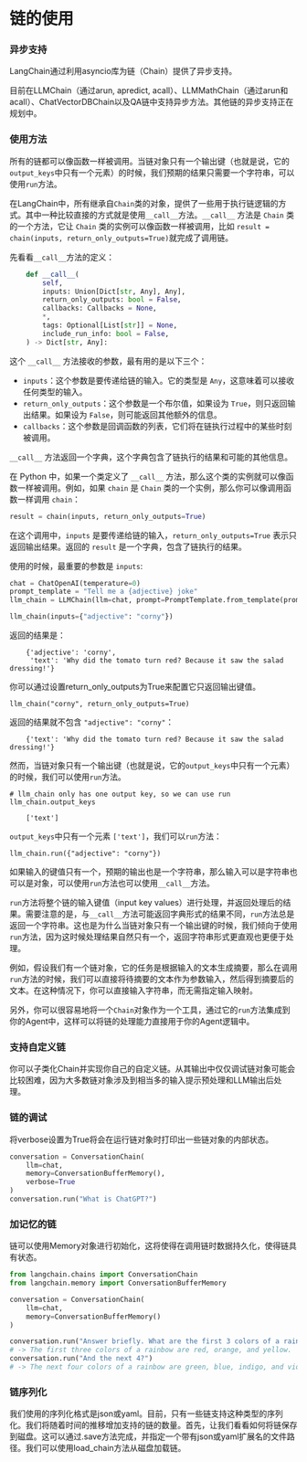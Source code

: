 # 链的使用

### 异步支持

LangChain通过利用asyncio库为链（Chain）提供了异步支持。

目前在LLMChain（通过arun, apredict, acall）、LLMMathChain（通过arun和acall）、ChatVectorDBChain以及QA链中支持异步方法。其他链的异步支持正在规划中。

### 使用方法

所有的链都可以像函数一样被调用。当链对象只有一个输出键（也就是说，它的`output_keys`中只有一个元素）的时候，我们预期的结果只需要一个字符串，可以使用`run`方法。

在LangChain中，所有继承自`Chain`类的对象，提供了一些用于执行链逻辑的方式。其中一种比较直接的方式就是使用`__call__`方法。`__call__` 方法是 `Chain` 类的一个方法，它让 `Chain` 类的实例可以像函数一样被调用，比如 `result = chain(inputs, return_only_outputs=True)`就完成了调用链。

先看看`__call__`方法的定义：
```python  
    def __call__(
        self,
        inputs: Union[Dict[str, Any], Any],
        return_only_outputs: bool = False,
        callbacks: Callbacks = None,
        *,
        tags: Optional[List[str]] = None,
        include_run_info: bool = False,
    ) -> Dict[str, Any]:
```  

这个 `__call__` 方法接收的参数，最有用的是以下三个：

- `inputs`：这个参数是要传递给链的输入。它的类型是 `Any`，这意味着可以接收任何类型的输入。
- `return_only_outputs`：这个参数是一个布尔值，如果设为 `True`，则只返回输出结果。如果设为 `False`，则可能返回其他额外的信息。
- `callbacks`：这个参数是回调函数的列表，它们将在链执行过程中的某些时刻被调用。

`__call__` 方法返回一个字典，这个字典包含了链执行的结果和可能的其他信息。

在 Python 中，如果一个类定义了 `__call__` 方法，那么这个类的实例就可以像函数一样被调用。例如，如果 `chain` 是 `Chain` 类的一个实例，那么你可以像调用函数一样调用 `chain`：

```python
result = chain(inputs, return_only_outputs=True)
```

在这个调用中，`inputs` 是要传递给链的输入，`return_only_outputs=True` 表示只返回输出结果。返回的 `result` 是一个字典，包含了链执行的结果。


使用的时候，最重要的参数是 `inputs`:
```python
chat = ChatOpenAI(temperature=0)
prompt_template = "Tell me a {adjective} joke"
llm_chain = LLMChain(llm=chat, prompt=PromptTemplate.from_template(prompt_template))

llm_chain(inputs={"adjective": "corny"})
```
返回的结果是：

```
    {'adjective': 'corny',
     'text': 'Why did the tomato turn red? Because it saw the salad dressing!'}
```
你可以通过设置return_only_outputs为True来配置它只返回输出键值。

```
llm_chain("corny", return_only_outputs=True)
```

返回的结果就不包含 `"adjective": "corny"`：

```
    {'text': 'Why did the tomato turn red? Because it saw the salad dressing!'}
```
然而，当链对象只有一个输出键（也就是说，它的`output_keys`中只有一个元素）的时候，我们可以使用`run`方法。

```
# llm_chain only has one output key, so we can use run
llm_chain.output_keys
```

```
    ['text']
```
`output_keys`中只有一个元素 `['text']`，我们可以`run`方法：

```
llm_chain.run({"adjective": "corny"})
```

如果输入的键值只有一个，预期的输出也是一个字符串，那么输入可以是字符串也可以是对象，可以使用`run`方法也可以使用`__call__`方法。

`run`方法将整个链的输入键值（input key values）进行处理，并返回处理后的结果。需要注意的是，与`__call__`方法可能返回字典形式的结果不同，`run`方法总是返回一个字符串。这也是为什么当链对象只有一个输出键的时候，我们倾向于使用`run`方法，因为这时候处理结果自然只有一个，返回字符串形式更直观也更便于处理。

例如，假设我们有一个链对象，它的任务是根据输入的文本生成摘要，那么在调用`run`方法的时候，我们可以直接将待摘要的文本作为参数输入，然后得到摘要后的文本。在这种情况下，你可以直接输入字符串，而无需指定输入映射。

另外，你可以很容易地将一个`Chain`对象作为一个工具，通过它的`run`方法集成到你的Agent中，这样可以将链的处理能力直接用于你的Agent逻辑中。


### 支持自定义链

你可以子类化Chain并实现你自己的自定义链。从其输出中仅仅调试链对象可能会比较困难，因为大多数链对象涉及到相当多的输入提示预处理和LLM输出后处理。

### 链的调试

将verbose设置为True将会在运行链对象时打印出一些链对象的内部状态。

```python
conversation = ConversationChain(
    llm=chat,
    memory=ConversationBufferMemory(),
    verbose=True
)
conversation.run("What is ChatGPT?")
```

### 加记忆的链
链可以使用Memory对象进行初始化，这将使得在调用链时数据持久化，使得链具有状态。

```python
from langchain.chains import ConversationChain
from langchain.memory import ConversationBufferMemory

conversation = ConversationChain(
    llm=chat,
    memory=ConversationBufferMemory()
)

conversation.run("Answer briefly. What are the first 3 colors of a rainbow?")
# -> The first three colors of a rainbow are red, orange, and yellow.
conversation.run("And the next 4?")
# -> The next four colors of a rainbow are green, blue, indigo, and violet.
```


### 链序列化

我们使用的序列化格式是json或yaml。目前，只有一些链支持这种类型的序列化。我们将随着时间的推移增加支持的链的数量。首先，让我们看看如何将链保存到磁盘。这可以通过.save方法完成，并指定一个带有json或yaml扩展名的文件路径。我们可以使用load_chain方法从磁盘加载链。